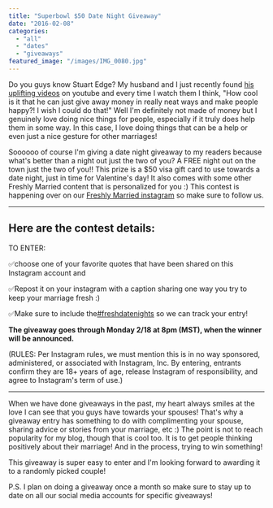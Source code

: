 ```yaml
---
title: "Superbowl $50 Date Night Giveaway"
date: "2016-02-08"
categories: 
  - "all"
  - "dates"
  - "giveaways"
featured_image: "/images/IMG_0080.jpg"
---
```


Do you guys know Stuart Edge? My husband and I just recently found [his uplifting videos](https://www.youtube.com/user/stuartedge) on youtube and every time I watch them I think, "How cool is it that he can just give away money in really neat ways and make people happy?! I wish I could do that!" Well I'm definitely not made of money but I genuinely love doing nice things for people, especially if it truly does help them in some way. In this case, I love doing things that can be a help or even just a nice gesture for other marriages!

Soooooo of course I'm giving a date night giveaway to my readers because what's better than a night out just the two of you? A FREE night out on the town just the two of you!! This prize is a $50 visa gift card to use towards a date night, just in time for Valentine's day! It also comes with some other Freshly Married content that is personalized for you :) This contest is happening over on our [Freshly Married instagram](https://www.instagram.com/freshlymarried/) so make sure to follow us.

* * *

## Here are the contest details:

TO ENTER:

✅choose one of your favorite quotes that have been shared on this Instagram account and

✅Repost it on your instagram with a caption sharing one way you try to keep your marriage fresh :)

✅Make sure to include the[#freshdatenights](https://www.instagram.com/explore/tags/freshdatenights/) so we can track your entry!

  
**The giveaway goes through Monday 2/18 at 8pm (MST), when the winner will be announced.**

  
(RULES: Per Instagram rules, we must mention this is in no way sponsored, administered, or associated with Instagram, Inc. By entering, entrants confirm they are 18+ years of age, release Instagram of responsibility, and agree to Instagram's term of use.)

* * *

When we have done giveaways in the past, my heart always smiles at the love I can see that you guys have towards your spouses! That's why a giveaway entry has something to do with complimenting your spouse, sharing advice or stories from your marriage, etc :) The point is not to reach popularity for my blog, though that is cool too. It is to get people thinking positively about their marriage! And in the process, trying to win something!

This giveaway is super easy to enter and I'm looking forward to awarding it to a randomly picked couple!

P.S. I plan on doing a giveaway once a month so make sure to stay up to date on all our social media accounts for specific giveaways!
